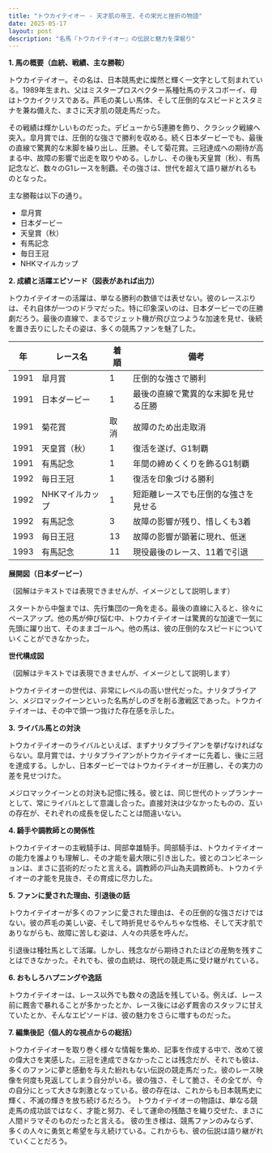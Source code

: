 ```yaml
---
title: "トウカイテイオー - 天才肌の帝王、その栄光と挫折の物語"
date: 2025-05-17
layout: post
description: "名馬『トウカイテイオー』の伝説と魅力を深堀り"
---
```


**1. 馬の概要（血統、戦績、主な勝鞍）**

トウカイテイオー。その名は、日本競馬史に燦然と輝く一文字として刻まれている。1989年生まれ、父はミスタープロスペクター系種牡馬のテスコボーイ、母はトウカイクリスである。芦毛の美しい馬体、そして圧倒的なスピードとスタミナを兼ね備えた、まさに天才肌の競走馬だった。

その戦績は輝かしいものだった。デビューから5連勝を飾り、クラシック戦線へ突入。皐月賞では、圧倒的な強さで勝利を収める。続く日本ダービーでも、最後の直線で驚異的な末脚を繰り出し、圧勝。そして菊花賞。三冠達成への期待が高まる中、故障の影響で出走を取りやめる。しかし、その後も天皇賞（秋）、有馬記念など、数々のG1レースを制覇。その強さは、世代を超えて語り継がれるものとなった。

主な勝鞍は以下の通り。

* 皐月賞
* 日本ダービー
* 天皇賞（秋）
* 有馬記念
* 毎日王冠
* NHKマイルカップ


**2. 成績と活躍エピソード（図表があれば出力）**

トウカイテイオーの活躍は、単なる勝利の数値では表せない。彼のレースぶりは、それ自体が一つのドラマだった。特に印象深いのは、日本ダービーでの圧勝劇だろう。最後の直線で、まるでジェット機が飛び立つような加速を見せ、後続を置き去りにしたその姿は、多くの競馬ファンを魅了した。

| 年 | レース名             | 着順 | 備考                                   |
|---|----------------------|-----|----------------------------------------|
| 1991 | 皐月賞               | 1   | 圧倒的な強さで勝利                     |
| 1991 | 日本ダービー           | 1   | 最後の直線で驚異的な末脚を見せる圧勝     |
| 1991 | 菊花賞               | 取消 | 故障のため出走取消                     |
| 1991 | 天皇賞（秋）         | 1   | 復活を遂げ、G1制覇                    |
| 1991 | 有馬記念             | 1   | 年間の締めくくりを飾るG1制覇            |
| 1992 | 毎日王冠             | 1   | 復活を印象づける勝利                   |
| 1992 | NHKマイルカップ       | 1   | 短距離レースでも圧倒的な強さを見せる     |
| 1992 | 有馬記念             | 3   | 故障の影響が残り、惜しくも3着           |
| 1993 | 毎日王冠             | 13  | 故障の影響が顕著に現れ、低迷             |
| 1993 | 有馬記念             | 11  | 現役最後のレース、11着で引退           |


**展開図（日本ダービー）**

（図解はテキストでは表現できませんが、イメージとして説明します）

スタートから中盤までは、先行集団の一角を走る。最後の直線に入ると、徐々にペースアップ。他の馬が伸び悩む中、トウカイテイオーは驚異的な加速で一気に先頭に躍り出て、そのままゴールへ。他の馬は、彼の圧倒的なスピードについていくことができなかった。


**世代構成図**

（図解はテキストでは表現できませんが、イメージとして説明します）

トウカイテイオーの世代は、非常にレベルの高い世代だった。ナリタブライアン、メジロマックイーンといった名馬がしのぎを削る激戦区であった。トウカイテイオーは、その中で頭一つ抜けた存在感を示した。


**3. ライバル馬との対決**

トウカイテイオーのライバルといえば、まずナリタブライアンを挙げなければならない。皐月賞では、ナリタブライアンがトウカイテイオーに先着し、後に三冠を達成する。しかし、日本ダービーではトウカイテイオーが圧勝し、その実力の差を見せつけた。

メジロマックイーンとの対決も記憶に残る。彼とは、同じ世代のトップランナーとして、常にライバルとして意識し合った。直接対決は少なかったものの、互いの存在が、それぞれの成長を促したことは間違いない。


**4. 騎手や調教師との関係性**

トウカイテイオーの主戦騎手は、岡部幸雄騎手。岡部騎手は、トウカイテイオーの能力を誰よりも理解し、その才能を最大限に引き出した。彼とのコンビネーションは、まさに芸術的だったと言える。調教師の戸山為夫調教師も、トウカイテイオーの才能を見抜き、その育成に尽力した。


**5. ファンに愛された理由、引退後の話**

トウカイテイオーが多くのファンに愛された理由は、その圧倒的な強さだけではない。彼の芦毛の美しい姿、そして時折見せるやんちゃな性格、そして天才肌でありながらも、故障に苦しむ姿は、人々の共感を呼んだ。

引退後は種牡馬として活躍。しかし、残念ながら期待されたほどの産駒を残すことはできなかった。それでも、彼の血統は、現代の競走馬に受け継がれている。


**6. おもしろハプニングや逸話**

トウカイテイオーは、レース以外でも数々の逸話を残している。例えば、レース前に厩舎で暴れることが多かったとか、レース後には必ず厩舎のスタッフに甘えていたとか、そんなエピソードは、彼の魅力をさらに増すものだった。


**7. 編集後記（個人的な視点からの総括）**

トウカイテイオーを取り巻く様々な情報を集め、記事を作成する中で、改めて彼の偉大さを実感した。三冠を達成できなかったことは残念だが、それでも彼は、多くのファンに夢と感動を与えた紛れもない伝説の競走馬だった。彼のレース映像を何度も見返してしまう自分がいる。彼の強さ、そして脆さ、その全てが、今の自分にとって大きな刺激となっている。彼の存在は、これからも日本競馬史に輝く、不滅の輝きを放ち続けるだろう。  トウカイテイオーの物語は、単なる競走馬の成功談ではなく、才能と努力、そして運命の残酷さを織り交ぜた、まさに人間ドラマそのものだったと言える。  彼の生き様は、競馬ファンのみならず、多くの人々に勇気と希望を与え続けている。これからも、彼の伝説は語り継がれていくことだろう。
